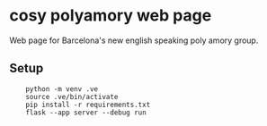 cosy polyamory web page
=======================

Web page for Barcelona's new english speaking poly amory group.


Setup
-----


```
    python -m venv .ve
    source .ve/bin/activate
    pip install -r requirements.txt
    flask --app server --debug run
```
